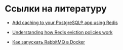 # Ссылки на литературу
- [Add caching to your PostgreSQL® app using Redis](https://aiven.io/developer/add-caching-to-pg-with-redis)

- [Understanding how Redis eviction policies work](https://www.codemancers.com/blog/2021-05-21-understanding-how-redis-eviction-policies-work/)
- [Как запускать RabbitMQ в Docker](https://habr.com/ru/companies/slurm/articles/704208/)
